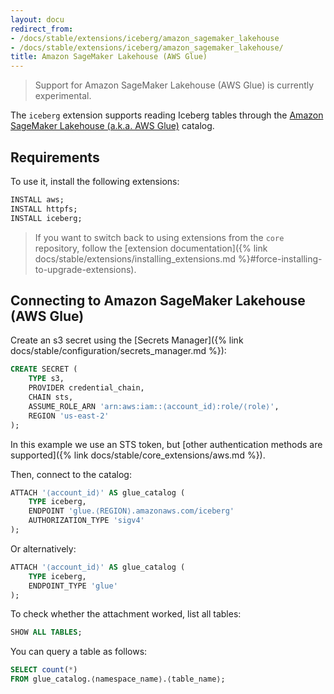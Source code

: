 ```yaml
---
layout: docu
redirect_from:
- /docs/stable/extensions/iceberg/amazon_sagemaker_lakehouse
- /docs/stable/extensions/iceberg/amazon_sagemaker_lakehouse/
title: Amazon SageMaker Lakehouse (AWS Glue)
---
```


> Support for Amazon SageMaker Lakehouse (AWS Glue) is currently experimental.

The `iceberg` extension supports reading Iceberg tables through the [Amazon SageMaker Lakehouse (a.k.a. AWS Glue)](https://aws.amazon.com/sagemaker/lakehouse/) catalog.

## Requirements

To use it, install the following extensions:

```sql
INSTALL aws;
INSTALL httpfs;
INSTALL iceberg;
```

> If you want to switch back to using extensions from the `core` repository,
> follow the [extension documentation]({% link docs/stable/extensions/installing_extensions.md %}#force-installing-to-upgrade-extensions).

## Connecting to Amazon SageMaker Lakehouse (AWS Glue)

Create an s3 secret using the [Secrets Manager]({% link docs/stable/configuration/secrets_manager.md %}):

```sql
CREATE SECRET (
    TYPE s3,
    PROVIDER credential_chain,
    CHAIN sts,
    ASSUME_ROLE_ARN 'arn:aws:iam::⟨account_id⟩:role/⟨role⟩',
    REGION 'us-east-2'
);
```

In this example we use an STS token, but [other authentication methods are supported]({% link docs/stable/core_extensions/aws.md %}).

Then, connect to the catalog:

```sql
ATTACH '⟨account_id⟩' AS glue_catalog (
    TYPE iceberg,
    ENDPOINT 'glue.⟨REGION⟩.amazonaws.com/iceberg'
    AUTHORIZATION_TYPE 'sigv4'
);
```

Or alternatively:

```sql
ATTACH '⟨account_id⟩' AS glue_catalog (
    TYPE iceberg,
    ENDPOINT_TYPE 'glue'
);
```

To check whether the attachment worked, list all tables:

```sql
SHOW ALL TABLES;
```

You can query a table as follows:

```sql
SELECT count(*)
FROM glue_catalog.⟨namespace_name⟩.⟨table_name⟩;
```
